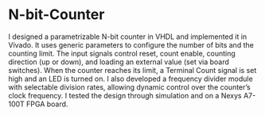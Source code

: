 # N-bit-Counter

I designed a parametrizable N-bit counter in VHDL and implemented it in Vivado. It uses generic parameters to configure the number of bits and the counting limit. The input signals control reset, count enable, counting direction (up or down), and loading an external value (set via board switches). When the counter reaches its limit, a Terminal Count signal is set high and an LED is turned on. I also developed a frequency divider module with selectable division rates, allowing dynamic control over the counter’s clock frequency. I tested the design through simulation and on a Nexys A7-100T FPGA board.
